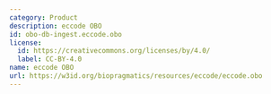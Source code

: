 ```yaml
---
category: Product
description: eccode OBO
id: obo-db-ingest.eccode.obo
license:
  id: https://creativecommons.org/licenses/by/4.0/
  label: CC-BY-4.0
name: eccode OBO
url: https://w3id.org/biopragmatics/resources/eccode/eccode.obo
---
```

